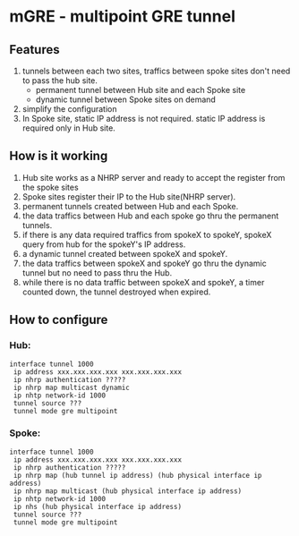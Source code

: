 # mGRE - multipoint GRE tunnel


## Features

1. tunnels between each two sites, traffics between spoke sites don't need to pass the hub site.
    * permanent tunnel between Hub site and each Spoke site
    * dynamic tunnel between Spoke sites on demand
2. simplify the configuration
3. In Spoke site, static IP address is not required. static IP address is required only in Hub site.

## How is it working

1. Hub site works as a NHRP server and ready to accept the register from the spoke sites
2. Spoke sites register their IP to the Hub site(NHRP server).
3. permanent tunnels created between Hub and each Spoke.
4. the data traffics between Hub and each spoke go thru the permanent tunnels.
5. if there is any data required traffics from spokeX to spokeY, spokeX query from hub for the spokeY's IP address.
6. a dynamic tunnel created between spokeX and spokeY.
7. the data traffics between spokeX and spokeY go thru the dynamic tunnel but no need to pass thru the Hub.
8. while there is no data traffic between spokeX and spokeY, a timer counted down, the tunnel destroyed when expired.

## How to configure

### Hub:

```
interface tunnel 1000
 ip address xxx.xxx.xxx.xxx xxx.xxx.xxx.xxx
 ip nhrp authentication ?????
 ip nhrp map multicast dynamic
 ip nhtp network-id 1000
 tunnel source ???
 tunnel mode gre multipoint
```

### Spoke:

```
interface tunnel 1000
 ip address xxx.xxx.xxx.xxx xxx.xxx.xxx.xxx
 ip nhrp authentication ?????
 ip nhrp map (hub tunnel ip address) (hub physical interface ip address)
 ip nhrp map multicast (hub physical interface ip address)
 ip nhtp network-id 1000
 ip nhs (hub physical interface ip address)
 tunnel source ???
 tunnel mode gre multipoint
```

